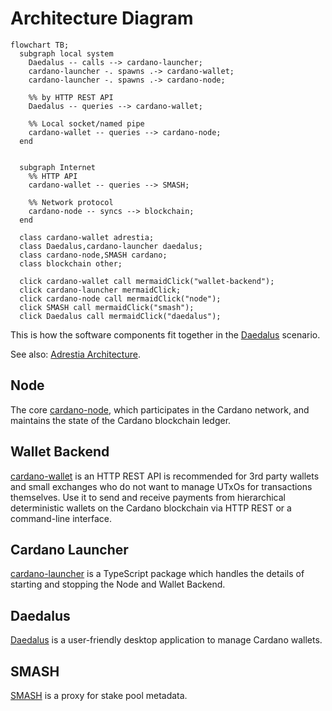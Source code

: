 # Architecture Diagram

```mermaid
flowchart TB;
  subgraph local system
    Daedalus -- calls --> cardano-launcher;
    cardano-launcher -. spawns .-> cardano-wallet;
    cardano-launcher -. spawns .-> cardano-node;

    %% by HTTP REST API
    Daedalus -- queries --> cardano-wallet;

    %% Local socket/named pipe
    cardano-wallet -- queries --> cardano-node;
  end


  subgraph Internet
    %% HTTP API
    cardano-wallet -- queries --> SMASH;

    %% Network protocol
    cardano-node -- syncs --> blockchain;
  end

  class cardano-wallet adrestia;
  class Daedalus,cardano-launcher daedalus;
  class cardano-node,SMASH cardano;
  class blockchain other;

  click cardano-wallet call mermaidClick("wallet-backend");
  click cardano-launcher mermaidClick;
  click cardano-node call mermaidClick("node");
  click SMASH call mermaidClick("smash");
  click Daedalus call mermaidClick("daedalus");
```

This is how the software components fit together in the [Daedalus](#daedalus) scenario.

See also: [Adrestia Architecture](adrestia-architecture.md).

## Node

The core [cardano-node], which participates in the Cardano network, and maintains the state of the Cardano blockchain ledger.

## Wallet Backend

[cardano-wallet] is an HTTP REST API is recommended for 3rd party wallets and small exchanges who do not want to manage UTxOs for transactions themselves. Use it to send and receive payments from hierarchical deterministic wallets on the Cardano blockchain via HTTP REST or a command-line interface.

## Cardano Launcher

[cardano-launcher] is a TypeScript package which handles the details of starting and stopping the Node and Wallet Backend.

## Daedalus

[Daedalus] is a user-friendly desktop application to manage Cardano wallets.

## SMASH

[SMASH] is a proxy for stake pool metadata.

[cardano-node]: https://github.com/IntersectMBO/cardano-node
[cardano-wallet]: https://github.com/cardano-foundation/cardano-wallet
[cardano-launcher]: https://github.com/IntersectMBO/cardano-launcher
[daedalus]: https://github.com/input-output-hk/daedalus
[SMASH]: https://github.com/input-output-hk/smash
